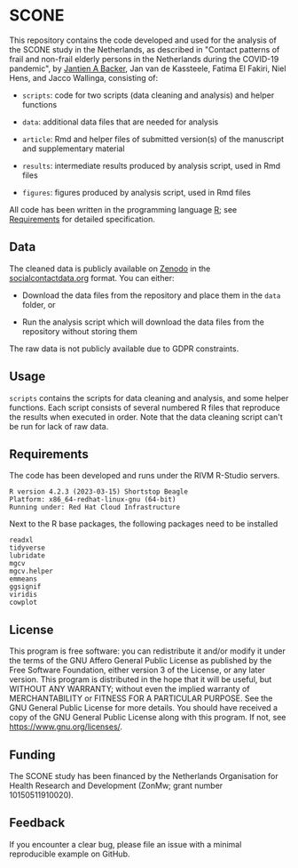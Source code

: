 # SCONE

This repository contains the code developed and used for the analysis of the SCONE study in the Netherlands, as described in "Contact patterns of frail and non-frail elderly persons in the Netherlands during the COVID-19 pandemic", by [Jantien A Backer](mailto:jantien.backer@rivm.nl), Jan van de Kassteele, Fatima El Fakiri, Niel Hens, and Jacco Wallinga, consisting of:

* `scripts`: code for two scripts (data cleaning and analysis) and helper functions

* `data`: additional data files that are needed for analysis

* `article`: Rmd and helper files of submitted version(s) of the manuscript and supplementary material

* `results`: intermediate results produced by analysis script, used in Rmd files

* `figures`: figures produced by analysis script, used in Rmd files

All code has been written in the programming language [R](https://www.r-project.org/about.html); see [Requirements](#requirements) for detailed specification.

## Data

The cleaned data is publicly available on [Zenodo](https://dx.doi.org/10.5281/zenodo.7649376) in the [socialcontactdata.org](https://www.socialcontactdata.org) format. You can either:

* Download the data files from the repository and place them in the `data` folder, or

* Run the analysis script which will download the data files from the repository without storing them

The raw data is not publicly available due to GDPR constraints.


## Usage

`scripts` contains the scripts for data cleaning and analysis, and some helper functions. Each script consists of several numbered R files that reproduce the results when executed in order. Note that the data cleaning script can't be run for lack of raw data.


## <a name = "requirements"></a> Requirements

The code has been developed and runs under the RIVM R-Studio servers.

```
R version 4.2.3 (2023-03-15) Shortstop Beagle
Platform: x86_64-redhat-linux-gnu (64-bit)
Running under: Red Hat Cloud Infrastructure
```

Next to the R base packages, the following packages need to be installed

```
readxl
tidyverse
lubridate
mgcv
mgcv.helper
emmeans
ggsignif
viridis
cowplot
```

## License

This program is free software: you can redistribute it and/or modify it under the terms of the GNU Affero General Public License as published by the Free Software Foundation, either version 3 of the License, or any later version. This program is distributed in the hope that it will be useful, but WITHOUT ANY WARRANTY; without even the implied warranty of MERCHANTABILITY or FITNESS FOR A PARTICULAR PURPOSE. See the GNU General Public License for more details. You should have received a copy of the GNU General Public License along with this program. If not, see <https://www.gnu.org/licenses/>.

## Funding

The SCONE study has been financed by the Netherlands Organisation for Health Research and Development (ZonMw; grant number 10150511910020).

## Feedback

If you encounter a clear bug, please file an issue with a minimal reproducible example on GitHub.

